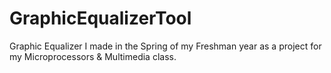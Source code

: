 # GraphicEqualizerTool
Graphic Equalizer I made in the Spring of my Freshman year as a project for my Microprocessors &amp; Multimedia class.

